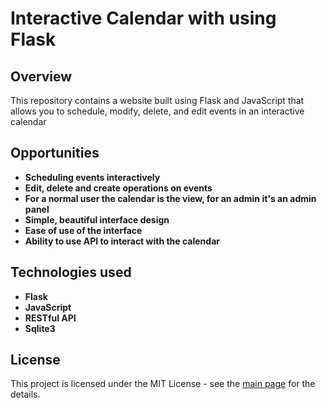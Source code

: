 # Interactive Calendar with using Flask

## Overview

This repository contains a website built using Flask and JavaScript that allows you to schedule, modify, delete, and edit events in an interactive calendar

## Opportunities
- **Scheduling events interactively**
- **Edit, delete and create operations on events**
- **For a normal user the calendar is the view, for an admin it's an admin panel**
- **Simple, beautiful interface design**
- **Ease of use of the interface**
- **Ability to use API to interact with the calendar**

## Technologies used
- **Flask**
- **JavaScript**
- **RESTful API**
- **Sqlite3**

## License
This project is licensed under the MIT License - see the [main page](https://mit-license.org/) for the details.
  
